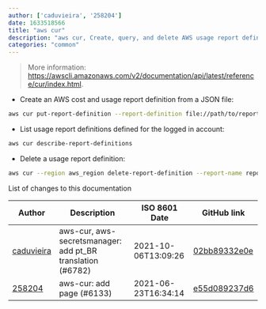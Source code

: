 ```yaml
---
author: ['caduvieira', '258204']
date: 1633518566
title: "aws cur"
description: "aws cur, Create, query, and delete AWS usage report definitions."
categories: "common"
---
```

> More information: <https://awscli.amazonaws.com/v2/documentation/api/latest/reference/cur/index.html>.

- Create an AWS cost and usage report definition from a JSON file:

```bash
aws cur put-report-definition --report-definition file://path/to/report_definition.json
```

- List usage report definitions defined for the logged in account:

```bash
aws cur describe-report-definitions
```

- Delete a usage report definition:

```bash
aws cur --region aws_region delete-report-definition --report-name report
```
List of changes to this documentation


Author | Description | ISO 8601 Date | GitHub link
------|-----|-----|-----
[caduvieira](mailto:3831408+caduvieira@users.noreply.github.com) | aws-cur, aws-secretsmanager: add pt_BR translation (#6782) | 2021-10-06T13:09:26 | [02bb89332e0e](https://github.com/tldr-pages/tldr/commit/02bb89332e0e93a0f389de87567b10e50d5a63a1)
[258204](mailto:71364336+258204@users.noreply.github.com) | aws-cur: add page (#6133) | 2021-06-23T16:34:14 | [e55d089237d6](https://github.com/tldr-pages/tldr/commit/e55d089237d66217391249432086d831fb3d0148)

